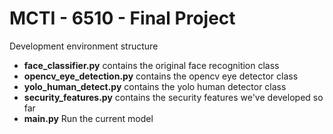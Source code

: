 # MCTI - 6510 - Final Project

Development environment structure 

* **face_classifier.py** contains the original face recognition class
* **opencv_eye_detection.py** contains the opencv eye detector class
* **yolo_human_detect.py** contains the yolo human detector class
* **security_features.py** contains the security features we've developed so far
* **main.py** Run the current model